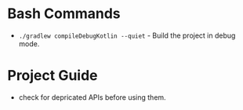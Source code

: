 # Bash Commands
 - `./gradlew compileDebugKotlin --quiet` - Build the project in debug mode.

# Project Guide
 - check for depricated APIs before using them.